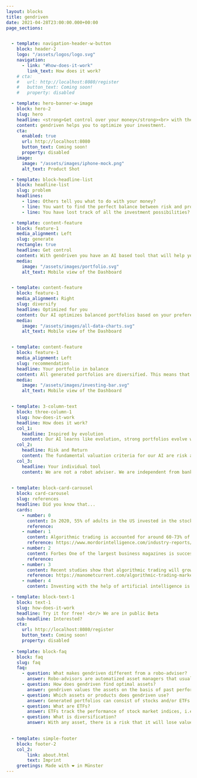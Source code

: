 ```yaml
---
layout: blocks
title: gendriven
date: 2021-04-28T23:00:00.000+00:00
page_sections:


  - template: navigation-header-w-button
    block: header-2
    logo: "/assets/logos/logo.svg"
    navigation:
      - link: "#how-does-it-work"
        link_text: How does it work?
    # cta:
    #   url: http://localhost:8080/register
    #   button_text: Coming soon!
    #   property: disabled

  - template: hero-banner-w-image
    block: hero-2
    slug: hero
    headline: <strong>Get control over your money</strong><br> with the power of AI
    content: gendriven helps you to optimize your investment.
    cta:
      enabled: true
      url: http://localhost:8080
      button_text: Coming soon!
      property: disabled
    image:
      image: "/assets/images/iphone-mock.png"
      alt_text: Product Shot

  - template: block-headline-list
    block: headline-list
    slug: problem
    headlines:
      - line: Others tell you what to do with your money?
      - line: You want to find the perfect balance between risk and profit?
      - line: You have lost track of all the investment possibilities?

  - template: content-feature
    block: feature-1
    media_alignment: Left
    slug: generate
    rectangle: true
    headline: Get control
    content: With gendriven you have an AI based tool that will help you create a portfolio that will withstand crises and earn you profits at the same time. It does not matter which bank you have your portfolio at.
    media:
      image: "/assets/images/portfolio.svg"
      alt_text: Mobile view of the Dashboard


  - template: content-feature
    block: feature-1
    media_alignment: Right
    slug: diversify
    headline: Optimized for you
    content: Our AI optimizes balanced portfolios based on your preferences. You can decide whether you want to invest only in sustainable assets, just ETFs or which risk you want to take.
    media:
      image: "/assets/images/all-data-charts.svg"
      alt_text: Mobile view of the Dashboard


  - template: content-feature
    block: feature-1
    media_alignment: Left
    slug: recommendation
    headline: Your portfolio in balance
    content: All generated portfolios are diversified. This means that they invest broadly in different sectors and regions. Therefore, if one value declines, the other values in the portfolio catch it up.
    media:
      image: "/assets/images/investing-bar.svg"
      alt_text: Mobile view of the Dashboard


  - template: 3-column-text
    block: three-column-1
    slug: how-does-it-work
    headline: How does it work?
    col_1:
      headline: Inspired by evolution
      content: Our AI learns like evolution, strong portfolios evolve while poor performers are weeded out. It does this based on past performance. So it is worthwhile to come back regularly!
    col_2:
      headline: Risk and Return
      content: The fundamental valuation criteria for our AI are risk and return. These are not only important values for you, but are also core evaluation criteria in science.
    col_3:
      headline: Your individual tool
      content: We are not a robot adviser. We are independent from banks and free to use. gendriven helps you to get control over your investment.

 
  - template: block-card-carousel
    block: card-carousel
    slug: references
    headline: Did you know that...
    cards:
      - number: 0
        content: In 2020, 55% of adults in the US invested in the stock market.
        reference:
      - number: 1
        content: Algorithmic trading is accounted for around 60-73% of the overall US equity trading.
        reference: https://www.mordorintelligence.com/industry-reports/algorithmic-trading-market
      - number: 2
        content: Forbes One of the largest business magazines is successfully investing in its own development of artificial intelligence for portfolio analysis.
        reference:
      - number: 3
        content: Recent studies show that algorithmic trading will grow strongly in the next few years.
        reference: https://manometcurrent.com/algorithmic-trading-market-rising-trends-forecast-to-2025-leading-players-trading-technologies-international-inc-thomson-reuters-corporation-vela-trading-systems-llc-metaquotes-softwa/
      - number: 4
        content: Investing with the help of artificial intelligence is a growing trend and is also widespread among hedge fund managers.

  - template: block-text-1
    block: text-1
    slug: how-does-it-work
    headline: Try it for free! <br/> We are in public Beta
    sub-headline: Interested?
    cta:
      url: http://localhost:8080/register
      button_text: Coming soon!
      property: disabled
  
  - template: block-faq
    block: faq
    slug: faq
    faq:
      - question: What makes gendriven different from a robo-adviser?
        answer: Robo-advisors are automatized asset managers that usually only provide a “one-size-fits-all” solution. gendriven on the other hand is a software for investors who want to build and manage their portfolio themselves. Whether you have prior knowledge or are a first time investor, the app will be your co-pilot to assist you with your investments. With an asset manager you delegate all the decisions - with us you are the one who decides what assets you want to buy.
      - question: How does gendriven find optimal assets?
        answer: gendriven values the assets on the basis of past performance. That is, how big the fluctuations in value were and how high the profit was. In addition, how the assets harmonize and balance each other as a whole portfolio.
      - question: Which assets or products does gendriven use?
        answer: Generated portfolios can consist of stocks and/or ETFs (more coming soon, crypto friends 😏). You can decide yourself from what your portfolios will be generated. 
      - question: What are ETFs?
        answer: ETFs track the performance of stock market indices, i.e. combine the performance of several companies - in contrast to individual stocks, which track a specific value. The aim of an ETF is to achieve the same return as the index it tracks.
      - question: What is diversification?
        answer: With any asset, there is a risk that it will lose value in the future. This is the individual risk. For this reason, you should not invest all your assets in one asset.<br/>To minimize the risk, gendriven always generates portfolios of assets from different industries and countries. This way you are not dependent on the success of a single company.

 
  - template: simple-footer
    block: footer-2
    col_2: 
        link: about.html
        text: Imprint
    greetings: Made with ❤︎ in Münster
---
```

